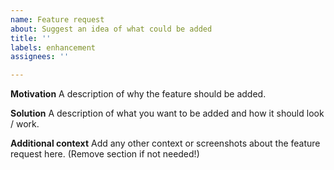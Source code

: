 ```yaml
---
name: Feature request
about: Suggest an idea of what could be added
title: ''
labels: enhancement
assignees: ''

---
```


**Motivation**
A description of why the feature should be added.

**Solution**
A description of what you want to be added and how it should look / work.

**Additional context**
Add any other context or screenshots about the feature request here. (Remove section if not needed!)
